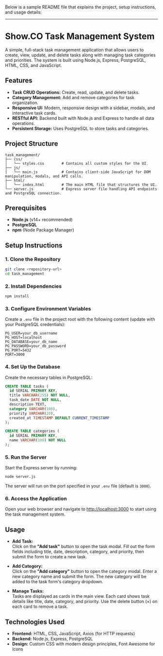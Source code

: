 Below is a sample README file that explains the project, setup instructions, and usage details:

---

# Show.CO Task Management System

A simple, full-stack task management application that allows users to create, view, update, and delete tasks along with managing task categories and priorities. The system is built using Node.js, Express, PostgreSQL, HTML, CSS, and JavaScript.

## Features

- **Task CRUD Operations:** Create, read, update, and delete tasks.
- **Category Management:** Add and remove categories for task organization.
- **Responsive UI:** Modern, responsive design with a sidebar, modals, and interactive task cards.
- **RESTful API:** Backend built with Node.js and Express to handle all data operations.
- **Persistent Storage:** Uses PostgreSQL to store tasks and categories.

## Project Structure

```
task_management/
├── css/
│   └── styles.css        # Contains all custom styles for the UI.
├── js/
│   └── main.js           # Contains client-side JavaScript for DOM manipulation, modals, and API calls.
├── html/
│   └── index.html        # The main HTML file that structures the UI.
└── server.js             # Express server file handling API endpoints and PostgreSQL connection.
```

## Prerequisites

- **Node.js** (v14+ recommended)
- **PostgreSQL**
- **npm** (Node Package Manager)

## Setup Instructions

### 1. Clone the Repository

```bash
git clone <repository-url>
cd task_management
```

### 2. Install Dependencies

```bash
npm install
```

### 3. Configure Environment Variables

Create a `.env` file in the project root with the following content (update with your PostgreSQL credentials):

```
PG_USER=your_db_username
PG_HOST=localhost
PG_DATABASE=your_db_name
PG_PASSWORD=your_db_password
PG_PORT=5432
PORT=3000
```

### 4. Set Up the Database

Create the necessary tables in PostgreSQL:

```sql
CREATE TABLE tasks (
  id SERIAL PRIMARY KEY,
  title VARCHAR(255) NOT NULL,
  task_date DATE NOT NULL,
  description TEXT,
  category VARCHAR(100),
  priority VARCHAR(20),
  created_at TIMESTAMP DEFAULT CURRENT_TIMESTAMP
);

CREATE TABLE categories (
  id SERIAL PRIMARY KEY,
  name VARCHAR(100) NOT NULL
);
```

### 5. Run the Server

Start the Express server by running:

```bash
node server.js
```

The server will run on the port specified in your `.env` file (default is `3000`).

### 6. Access the Application

Open your web browser and navigate to [http://localhost:3000](http://localhost:3000) to start using the task management system.

## Usage

- **Add Task:**  
  Click on the **"Add task"** button to open the task modal. Fill out the form fields including title, date, description, category, and priority, then submit the form to create a new task.

- **Add Category:**  
  Click on the **"Add category"** button to open the category modal. Enter a new category name and submit the form. The new category will be added to the task form's category dropdown.

- **Manage Tasks:**  
  Tasks are displayed as cards in the main view. Each card shows task details like title, date, category, and priority. Use the delete button (×) on each card to remove a task.

## Technologies Used

- **Frontend:** HTML, CSS, JavaScript, Axios (for HTTP requests)
- **Backend:** Node.js, Express, PostgreSQL
- **Design:** Custom CSS with modern design principles, Font Awesome for icons
